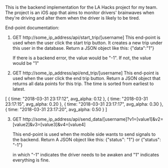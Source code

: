 This is the backend implementation for the LA Hacks project for my team. The project is an iOS app that aims to monitor drivers' brainwaves when they're driving and alter them when the driver is likely to be tired.

End-point documentation:
1. GET http://some_ip_address/api/start_trip/[username]
   This end-point is used when the user click the start trip button. It creates a new trip under this user in the database.
   Return a JSON object like this:
   {"data":"1"}

   If there is a backend error, the value would be "-1". If not, the value would be "1"

2. GET http://some_ip_address/api/end_trip/[username]
   This end-point is used when the user click the end trip button.
   Return a JSON object that returns all data points for this trip. The time is sorted from earliest to latest.

[
    {
        time: "2018-03-31 23:17:12",
        avg_alpha: 0.12
    },
    {
        time: "2018-03-31 23:17:15",
        avg_alpha: 0.20
    },
    {
        time: "2018-03-31 23:17:17",
        avg_alpha: 0.30
    },
    {
        time: "2018-03-31 23:17:20",
        avg_alpha: 0.50
    }
]

3. GET http://some_ip_address/api/send_data/[username]?v1=[value1]&v2=[value2]&v3=[value3]&v4=[value4]

   This end-point is used when the mobile side wants to send signals to the backend.
   Return A JSON object like this:
   {"status": "1"} or {"status": "-1"}

    in which "-1" indicates the driver needs to be awaken and "1" indicates everything is fine.
   
